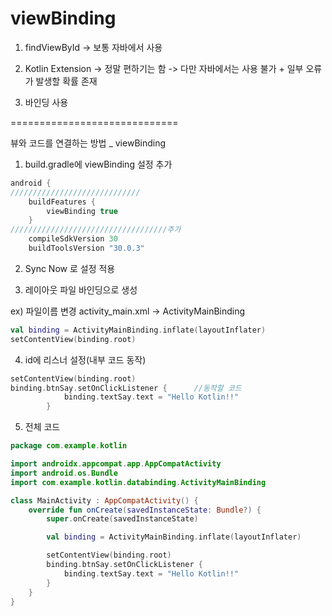 # viewBinding

1. findViewById -> 보통 자바에서 사용

2. Kotlin Extension -> 정말 편하기는 함 -> 다만 자바에서는 사용 불가 + 일부 오류가 발생할 확률 존재

3. 바인딩 사용

=============================

뷰와 코드를 연결하는 방법 _ viewBinding

1)  build.gradle에 viewBinding 설정 추가

```kotlin
android {
/////////////////////////////
    buildFeatures {
        viewBinding true
    }
///////////////////////////////////추가
    compileSdkVersion 30
    buildToolsVersion "30.0.3"
```

2) Sync Now 로 설정 적용

3) 레이아웃 파일 바인딩으로 생성

ex) 파일이름 변경                              activity_main.xml                 ->             ActivityMainBinding

```kotlin
val binding = ActivityMainBinding.inflate(layoutInflater)
setContentView(binding.root)
```

4) id에 리스너 설정(내부 코드 동작)

```kotlin
setContentView(binding.root)
binding.btnSay.setOnClickListener {      //동작할 코드
            binding.textSay.text = "Hello Kotlin!!"
        }
```

5) 전체 코드

```kotlin
package com.example.kotlin

import androidx.appcompat.app.AppCompatActivity
import android.os.Bundle
import com.example.kotlin.databinding.ActivityMainBinding

class MainActivity : AppCompatActivity() {
    override fun onCreate(savedInstanceState: Bundle?) {
        super.onCreate(savedInstanceState)

        val binding = ActivityMainBinding.inflate(layoutInflater)

        setContentView(binding.root)
        binding.btnSay.setOnClickListener {
            binding.textSay.text = "Hello Kotlin!!"
        }
    }
}
```